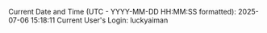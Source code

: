 Current Date and Time (UTC - YYYY-MM-DD HH:MM:SS formatted): 2025-07-06 15:18:11
Current User's Login: luckyaiman
